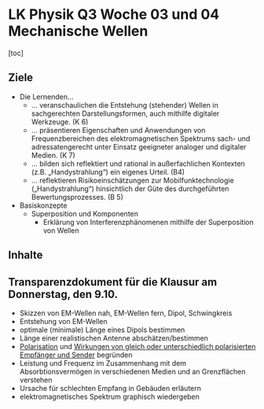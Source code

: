 LK Physik Q3 Woche 03 und 04 Mechanische Wellen
==============================

[toc]

## Ziele

* Die Lernenden…
  * … veranschaulichen die Entstehung (stehender) Wellen in sachgerechten Darstellungsformen, auch mithilfe digitaler Werkzeuge. (K 6)
  * … präsentieren Eigenschaften und Anwendungen von Frequenzbereichen des elektromagnetischen Spektrums sach- und adressatengerecht unter Einsatz geeigneter analoger und digitaler Medien. (K 7)
  * … bilden sich reflektiert und rational in außerfachlichen Kontexten (z.B. „Handystrahlung“) ein eigenes Urteil. (B4)
  * … reflektieren Risikoeinschätzungen zur Mobilfunktechnologie („Handystrahlung“) hinsichtlich der Güte des durchgeführten Bewertungsprozesses. (B 5)
* Basiskonzepte
  * Superposition und Komponenten
    * Erklärung von Interferenzphänomenen mithilfe der Superposition von Wellen

## Inhalte

## Transparenzdokument für die Klausur am Donnerstag, den 9.10.

- Skizzen von EM-Wellen nah, EM-Wellen fern, Dipol, Schwingkreis
- Entstehung von EM-Wellen
- optimale (minimale) Länge eines Dipols bestimmen
- Länge einer realistischen Antenne abschätzen/bestimmen
- [Polarisation](https://de.wikipedia.org/wiki/Polarisation) und [Wirkungen von gleich oder unterschiedlich polarisierten Empfänger und Sender](https://www.dl3ftz.de/horizontale-und-vertikale-polarisation-bei-antennen/) begründen
- Leistung und Frequenz im Zusammenhang mit dem Absorbtionsvermögen in verschiedenen Medien und an Grenzflächen verstehen
- Ursache für schlechten Empfang in Gebäuden erläutern
- elektromagnetisches Spektrum graphisch wiedergeben
